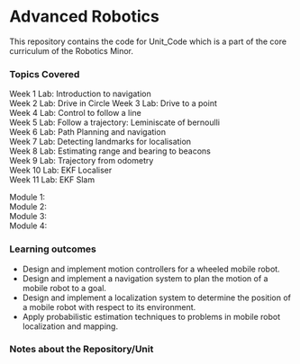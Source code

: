 # Advanced Robotics
This repository contains the code for Unit_Code which is a part of the core curriculum of the Robotics Minor. 

### Topics Covered 
Week 1 Lab: Introduction to navigation  
Week 2 Lab: Drive in Circle
Week 3 Lab: Drive to a point   
Week 4 Lab: Control to follow a line  
Week 5 Lab: Follow a trajectory: Leminiscate of bernoulli  
Week 6 Lab: Path Planning and navigation  
Week 7 Lab: Detecting landmarks for localisation  
Week 8 Lab: Estimating range and bearing to beacons  
Week 9 Lab: Trajectory from odometry  
Week 10 Lab: EKF Localiser  
Week 11 Lab: EKF Slam  


Module 1:  
Module 2:  
Module 3:  
Module 4:  

### Learning outcomes
- Design and implement motion controllers for a wheeled mobile robot.
- Design and implement a navigation system to plan the motion of a mobile robot to a goal.
- Design and implement a localization system to determine the position of a mobile robot with respect to its environment.
- Apply probabilistic estimation techniques to problems in mobile robot localization and mapping.


### Notes about the Repository/Unit
